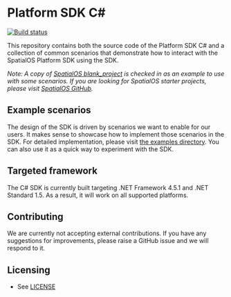 # Platform SDK C#

[![Build status](https://badge.buildkite.com/72262ae19b377e0bb4b73b28a6e364eb903cc617cd7de9a962.svg)](https://buildkite.com/improbable/platform-sdk-csharp-nightly)

This repository contains both the source code of the Platform SDK C# and a collection of common scenarios that demonstrate how to interact with the SpatialOS Platform SDK using the SDK.

*Note: A copy of [SpatialOS blank_project](https://github.com/spatialos/BlankProject) is checked in as an example to use with some scenarios. If you are looking for SpatialOS starter projects, please visit [SpatialOS GitHub](https://github.com/spatialos).*

## Example scenarios

The design of the SDK is driven by scenarios we want to enable for our users. It makes sense to showcase how to implement those scenarios in the SDK. For detailed implementation, please visit [the examples directory](examples). You can also use it as a quick way to experiment with the SDK.

## Targeted framework

The C# SDK is currently built targeting .NET Framework 4.5.1 and .NET Standard 1.5. As a result, it will work on all supported platforms.

## Contributing

We are currently not accepting external contributions. If you have any suggestions for improvements, please raise a GitHub issue and we will respond to it.

## Licensing

* See [LICENSE](LICENSE.md)
